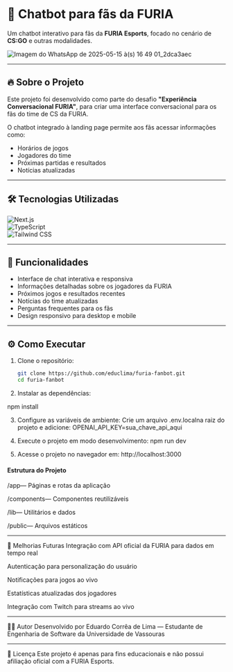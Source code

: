 # 🚀 Chatbot para fãs da FURIA

Um chatbot interativo para fãs da **FURIA Esports**, focado no cenário de **CS:GO** e outras modalidades.

![Imagem do WhatsApp de 2025-05-15 à(s) 16 49 01_2dca3aec](https://github.com/user-attachments/assets/237de476-a1af-4f6c-887c-ecffc8b6032c)


---

## 🔥 Sobre o Projeto
Este projeto foi desenvolvido como parte do desafio **"Experiência Conversacional FURIA"**, para criar uma interface conversacional para os fãs do time de CS da FURIA.

O chatbot integrado à landing page permite aos fãs acessar informações como:

- Horários de jogos  
- Jogadores do time  
- Próximas partidas e resultados  
- Notícias atualizadas  


---

## 🛠 Tecnologias Utilizadas

![Next.js](https://img.shields.io/badge/Next.js-000000?style=for-the-badge&logo=next.js&logoColor=white)  
![TypeScript](https://img.shields.io/badge/TypeScript-007ACC?style=for-the-badge&logo=typescript&logoColor=white)  
![Tailwind CSS](https://img.shields.io/badge/Tailwind_CSS-38B2AC?style=for-the-badge&logo=tailwind-css&logoColor=white)  


---

## 🚀 Funcionalidades

- Interface de chat interativa e responsiva  
- Informações detalhadas sobre os jogadores da FURIA  
- Próximos jogos e resultados recentes  
- Notícias do time atualizadas  
- Perguntas frequentes para os fãs  
- Design responsivo para desktop e mobile  

---

## ⚙️ Como Executar

1. Clone o repositório:  
   ```bash
   git clone https://github.com/educlima/furia-fanbot.git
   cd furia-fanbot

2. Instalar as dependências:

npm install

3. Configure as variáveis ​​de ambiente:
Crie um arquivo .env.localna raiz do projeto e adicione:
OPENAI_API_KEY=sua_chave_api_aqui

4. Execute o projeto em modo desenvolvimento:
   npm run dev
   
5. Acesse o projeto no navegador em:
http://localhost:3000

#### Estrutura do Projeto ####
/app— Páginas e rotas da aplicação

/components— Componentes reutilizáveis

/lib— Utilitários e dados

/public— Arquivos estáticos

---

🚧 Melhorias Futuras
Integração com API oficial da FURIA para dados em tempo real

Autenticação para personalização do usuário

Notificações para jogos ao vivo

Estatísticas atualizadas dos jogadores

Integração com Twitch para streams ao vivo

---

🙋‍♂️ Autor
Desenvolvido por Eduardo Corrêa de Lima — Estudante de Engenharia de Software da Universidade de Vassouras

---

📄 Licença
Este projeto é apenas para fins educacionais e não possui afiliação oficial com a FURIA Esports.
